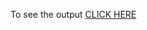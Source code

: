 To see the output [CLICK HERE](https://raw.githack.com/shashankanand1409/cousera.github.io/main/mod2_sol/index.html)


